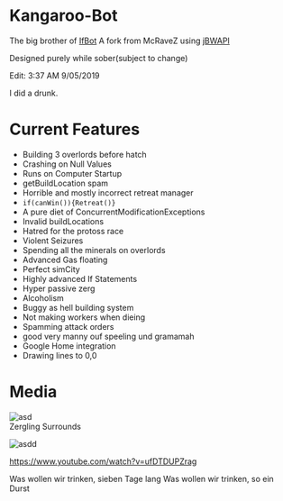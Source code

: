 # Kangaroo-Bot

The big brother of [IfBot](https://github.com/impie66/If-Bot) 
A fork from McRaveZ using [jBWAPI](https://github.com/JavaBWAPI/JBWAPI)

Designed purely while sober(subject to change)

Edit: 3:37 AM 9/05/2019

I did a drunk.

<h1>Current Features</h1>

* Building 3 overlords before hatch
* Crashing on Null Values
* Runs on Computer Startup
* getBuildLocation spam
* Horrible and mostly incorrect retreat manager
* `if(canWin()){Retreat()}`
* A pure diet of ConcurrentModificationExceptions
* Invalid buildLocations
* Hatred for the protoss race
* Violent Seizures
* Spending all the minerals on overlords
* Advanced Gas floating 
* Perfect simCity
* Highly advanced If Statements
* Hyper passive zerg
* Alcoholism
* Buggy as hell building system
* Not making workers when dieing
* Spamming attack orders
* good very manny ouf speeling und gramamah
* Google Home integration
* Drawing lines to 0,0


<h1>Media</h1>

![asd](https://media.giphy.com/media/443tu8Bvotpx8ltQOD/giphy.gif)
<br />
Zergling Surrounds

![asdd](https://media.giphy.com/media/wab1NqEYJhYLXQv8oO/giphy.gif)



https://www.youtube.com/watch?v=ufDTDUPZrag



Was wollen wir trinken, sieben Tage lang
Was wollen wir trinken, so ein Durst
